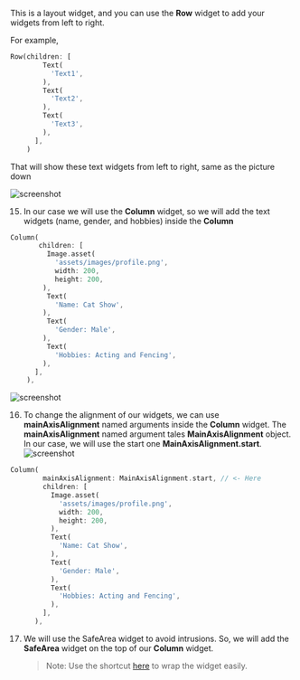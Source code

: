 
This is a layout widget, and you can use the **Row** widget to add your widgets from left to right.



For example, 

```dart
Row(children: [
        Text(
          'Text1',
        ),
        Text(
          'Text2',
        ),
        Text(
          'Text3',
        ),
      ],
    )
```



That will show these text widgets from left to right, same as the picture down

![screenshot](https://lh5.googleusercontent.com/os-d_wqbv1zHz_bvOfCDCdMHN06Am6MShgsBK0jHnl9YkEEYC21_M7yGK3ShrjHbbbwzwORvNB7aPF9cCrKz0YHdWoV9wIhW54pqrfimVz_HaigFKLd98-7K2Z54hc29xLjfTNVy)



15. In our case we will use the **Column** widget, so we will add the text widgets (name, gender, and hobbies) inside the **Column**

```dart
Column(
       children: [
         Image.asset(
           'assets/images/profile.png',
           width: 200,
           height: 200,
        ),
         Text(
           'Name: Cat Show',
        ),
         Text(
           'Gender: Male',
        ),
         Text(
           'Hobbies: Acting and Fencing',
        ),
      ],
    ),
```



![screenshot](https://lh5.googleusercontent.com/QZEzYmQFrm308dmIIUTGsMzknU-WsGngcNywz3f2-SUnW9tT-1f3eEP55uw4V-ByfaEtb_sieFSVHOCJrgnvxRSxa3HYi3kPJKTJQJ2QoGAkxJKGb0OqPczIBy0Y0YuLgqa9Z9F3)







16. To change the alignment of our widgets, we can use **mainAxisAlignment** named arguments inside the **Column** widget. The **mainAxisAlignment** named argument tales **MainAxisAlignment** object. In our case, we will use the start one **MainAxisAlignment.start**.
![screenshot](https://lh5.googleusercontent.com/xwkK3tUDTEF8oSsQ5VLngVu-6lUQWy60XoopIIBOMVsgnbjrF1yJt-h5DfFyIkjcGPbNulL9Ixw623Nl9WTBuhPjECVXdSHt73CmuApNqV9K3Ayp9w5y5zRzOLOvro7Jtk0dv5OZ)



```dart
Column(
        mainAxisAlignment: MainAxisAlignment.start, // <- Here
        children: [
          Image.asset(
            'assets/images/profile.png',
            width: 200,
            height: 200,
          ),
          Text(
            'Name: Cat Show',
          ),
          Text(
            'Gender: Male',
          ),
          Text(
            'Hobbies: Acting and Fencing',
          ),
        ],
      ),
```



17. We will use the SafeArea widget to avoid intrusions. So, we will add the **SafeArea** widget on the top of our **Column** widget.

    > Note: Use the shortcut [here](https://github.com/Northwest-content/flutter_m1_intro_to_flutter/blob/master/02_run_first_app/02_VSCode_guide.md) to wrap the widget easily.

























